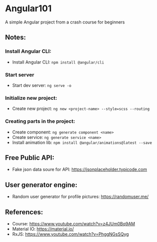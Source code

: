 # Angular101
A simple Angular project from a crash course for beginners

## Notes:

### Install Angular CLI:

- Install Angular CLI:  `npm install @angular/cli`


### Start server

- Start dev server:     `ng serve -o`


### Initialize new project:

- Create new project:   `ng new <project-name> --style=scss --routing`


### Creating parts in the project:

- Create component:      `ng generate component <name>`
- Create service:        `ng generate service <name>`
- Install animation lib: `npm install @angular/animations@latest --save`


## Free Public API:

- Fake json data soure for API: https://jsonplaceholder.typicode.com


## User generator engine:

- Random user generator for profile pictures: https://randomuser.me/

## References: 

- Course: https://www.youtube.com/watch?v=z4JUm0Bq9AM
- Material IO: https://material.io/
- RxJS: https://www.youtube.com/watch?v=PhggNGsSQyg

